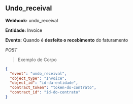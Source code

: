 ## Undo_receival

<strong>Webhook:</strong> undo_receival

<strong>Entidade:</strong> Invoice

<strong>Evento:</strong>
Quando é <strong>desfeito o recebimento</strong> do faturamento

<div class="api-endpoint">
  <div class="endpoint-data">
      <i class="label label-get">POST</i>
  </div>
</div>


> Exemplo de Corpo

```json
{
  "event": "undo_receival",
  "object_type": "Invoice",
  "object_id": "id-da-entidade",
  "contract_token": "token-do-contrato",
  "contract_id": "id-do-contrato"
}
```
